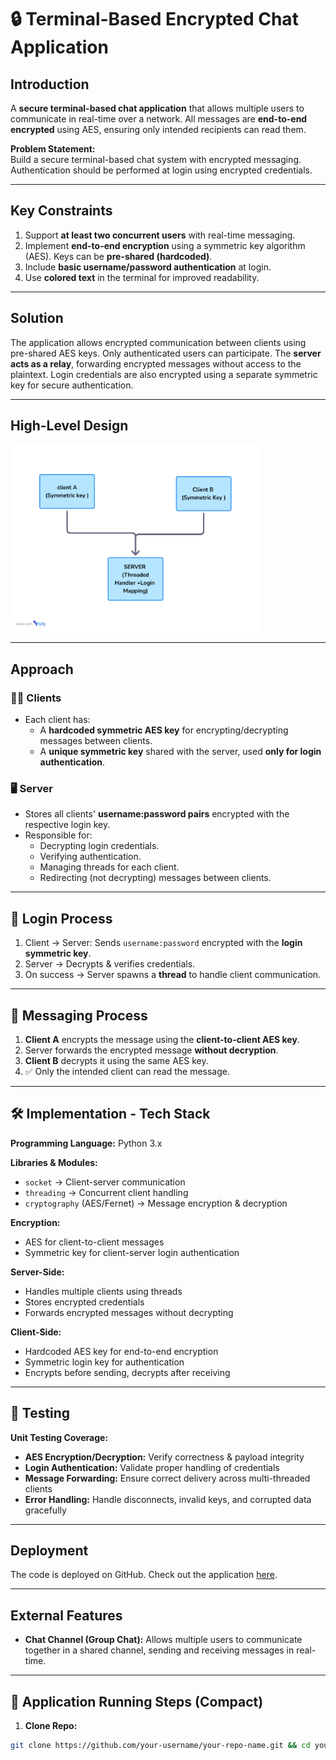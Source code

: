 # 🔒 Terminal-Based Encrypted Chat Application

## Introduction
A **secure terminal-based chat application** that allows multiple users to communicate in real-time over a network. All messages are **end-to-end encrypted** using AES, ensuring only intended recipients can read them.

**Problem Statement:**  
Build a secure terminal-based chat system with encrypted messaging. Authentication should be performed at login using encrypted credentials.

---

## Key Constraints
1. Support **at least two concurrent users** with real-time messaging.  
2. Implement **end-to-end encryption** using a symmetric key algorithm (AES). Keys can be **pre-shared (hardcoded)**.  
3. Include **basic username/password authentication** at login.  
4. Use **colored text** in the terminal for improved readability.  

---

## Solution
The application allows encrypted communication between clients using pre-shared AES keys. Only authenticated users can participate. The **server acts as a relay**, forwarding encrypted messages without access to the plaintext. Login credentials are also encrypted using a separate symmetric key for secure authentication.

---

## High-Level Design
<img src="diagram.png" alt="Workflow Diagram" width="400" height="300"/>

---

## Approach

### 🧑‍💻 Clients
- Each client has:
  - A **hardcoded symmetric AES key** for encrypting/decrypting messages between clients.  
  - A **unique symmetric key** shared with the server, used **only for login authentication**.  

### 🖥️ Server
- Stores all clients' **username:password pairs** encrypted with the respective login key.  
- Responsible for:
  - Decrypting login credentials.  
  - Verifying authentication.  
  - Managing threads for each client.  
  - Redirecting (not decrypting) messages between clients.  

---

## 🔐 Login Process
1. Client → Server: Sends `username:password` encrypted with the **login symmetric key**.  
2. Server → Decrypts & verifies credentials.  
3. On success → Server spawns a **thread** to handle client communication.  

---

## 💬 Messaging Process
1. **Client A** encrypts the message using the **client-to-client AES key**.  
2. Server forwards the encrypted message **without decryption**.  
3. **Client B** decrypts it using the same AES key.  
4. ✅ Only the intended client can read the message.  

---

## 🛠️ Implementation - Tech Stack

**Programming Language:** Python 3.x  

**Libraries & Modules:**  
- `socket` → Client-server communication  
- `threading` → Concurrent client handling  
- `cryptography` (AES/Fernet) → Message encryption & decryption  

**Encryption:**  
- AES for client-to-client messages  
- Symmetric key for client-server login authentication  

**Server-Side:**  
- Handles multiple clients using threads  
- Stores encrypted credentials  
- Forwards encrypted messages without decrypting  

**Client-Side:**  
- Hardcoded AES key for end-to-end encryption  
- Symmetric login key for authentication  
- Encrypts before sending, decrypts after receiving  

---

## 🧪 Testing

**Unit Testing Coverage:**  
- **AES Encryption/Decryption:** Verify correctness & payload integrity  
- **Login Authentication:** Validate proper handling of credentials  
- **Message Forwarding:** Ensure correct delivery across multi-threaded clients  
- **Error Handling:** Handle disconnects, invalid keys, and corrupted data gracefully  

---

## Deployment
The code is deployed on GitHub. Check out the application [here](https://github.com/your-username/your-repo-name).

---

## External Features
- **Chat Channel (Group Chat):** Allows multiple users to communicate together in a shared channel, sending and receiving messages in real-time.  

---

## 🚀 Application Running Steps (Compact)

1. **Clone Repo:**  
```bash
git clone https://github.com/your-username/your-repo-name.git && cd your-repo-name
